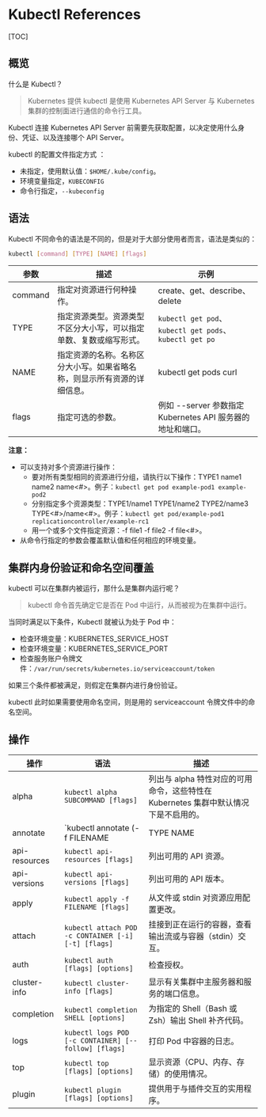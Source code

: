 # Kubectl References

[TOC]

## 概览

什么是 Kubectl？

> Kubernetes 提供 kubectl 是使用 Kubernetes API Server 与 Kubernetes 集群的控制面进行通信的命令行工具。

Kubectl 连接 Kubernetes API Server 前需要先获取配置，以决定使用什么身份、凭证、以及连接哪个 API Server。

kubectl 的配置文件指定方式 ：

- 未指定，使用默认值：`$HOME/.kube/config`。
- 环境变量指定，`KUBECONFIG`
- 命令行指定，`--kubeconfig`

## 语法

Kubectl 不同命令的语法是不同的，但是对于大部分使用者而言，语法是类似的：

```sh
kubectl [command] [TYPE] [NAME] [flags]
```

参数 | 描述 | 示例
-|-|-
command | 指定对资源进行何种操作。 | create、get、describe、delete
TYPE | 指定资源类型。资源类型不区分大小写，可以指定单数、复数或缩写形式。| `kubectl get pod`、`kubectl get pods`、`kubectl get po`
NAME | 指定资源的名称。名称区分大小写。如果省略名称，则显示所有资源的详细信息。| kubectl get pods curl
flags | 指定可选的参数。| 例如 --server 参数指定 Kubernetes API 服务器的地址和端口。


**注意：**

- 可以支持对多个资源进行操作：
  - 要对所有类型相同的资源进行分组，请执行以下操作：TYPE1 name1 name2 name<#>。例子：`kubectl get pod example-pod1 example-pod2`
  - 分别指定多个资源类型：TYPE1/name1 TYPE1/name2 TYPE2/name3 TYPE<#>/name<#>。例子：`kubectl get pod/example-pod1 replicationcontroller/example-rc1`
  - 用一个或多个文件指定资源：-f file1 -f file2 -f file<#>。
- 从命令行指定的参数会覆盖默认值和任何相应的环境变量。

## 集群内身份验证和命名空间覆盖

kubectl 可以在集群内被运行，那什么是集群内运行呢？

> kubectl 命令首先确定它是否在 Pod 中运行，从而被视为在集群中运行。

当同时满足以下条件，Kubectl 就被认为处于 Pod 中：

- 检查环境变量：KUBERNETES_SERVICE_HOST
- 检查环境变量：KUBERNETES_SERVICE_PORT
- 检查服务账户令牌文件：`/var/run/secrets/kubernetes.io/serviceaccount/token`

如果三个条件都被满足，则假定在集群内进行身份验证。

kubectl 此时如果需要使用命名空间，则是用的 serviceaccount 令牌文件中的命名空间。

## 操作

操作 | 语法 | 描述
-|-|-
alpha | `kubectl alpha SUBCOMMAND [flags]` | 列出与 alpha 特性对应的可用命令，这些特性在 Kubernetes 集群中默认情况下是不启用的。
annotate | `kubectl annotate (-f FILENAME | TYPE NAME | TYPE/NAME) KEY_1=VAL_1 ... KEY_N=VAL_N [--overwrite] [--all] [--resource-version=version] [flags]` | 添加或更新一个或多个资源的注解。
api-resources | `kubectl api-resources [flags]` | 列出可用的 API 资源。
api-versions | `kubectl api-versions [flags]` | 列出可用的 API 版本。
apply | `kubectl apply -f FILENAME [flags]` | 从文件或 stdin 对资源应用配置更改。
attach | `kubectl attach POD -c CONTAINER [-i] [-t] [flags]` | 挂接到正在运行的容器，查看输出流或与容器（stdin）交互。
auth | `kubectl auth [flags] [options]` | 检查授权。
cluster-info | `kubectl cluster-info [flags]` | 显示有关集群中主服务器和服务的端口信息。
completion | `kubectl completion SHELL [options]` | 为指定的 Shell（Bash 或 Zsh）输出 Shell 补齐代码。
logs | `kubectl logs POD [-c CONTAINER] [--follow] [flags]` | 打印 Pod 中容器的日志。
top | `kubectl top [flags] [options]` | 显示资源（CPU、内存、存储）的使用情况。
plugin | `kubectl plugin [flags] [options]` | 提供用于与插件交互的实用程序。
